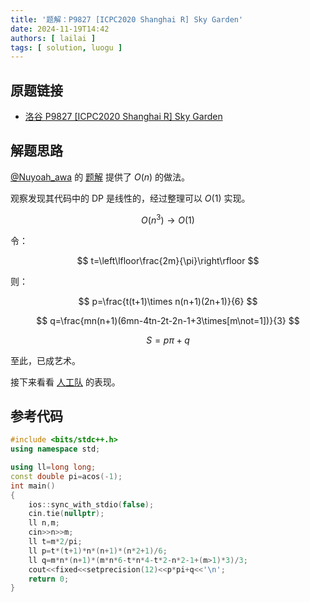 ```yaml
---
title: '题解：P9827 [ICPC2020 Shanghai R] Sky Garden'
date: 2024-11-19T14:42
authors: [ lailai ]
tags: [ solution, luogu ]
---
```


## 原题链接

- [洛谷 P9827 [ICPC2020 Shanghai R] Sky Garden](https://www.luogu.com.cn/problem/P9827)

<!-- truncate -->

## 解题思路

[@Nuyoah_awa](https://www.luogu.com.cn/user/551108) 的 [题解](https://www.luogu.com.cn/article/ucxonbjp) 提供了 $O(n)$ 的做法。

观察发现其代码中的 DP 是线性的，经过整理可以 $O(1)$ 实现。

$$
O(n^3)\to O(1)
$$

令：

$$
t=\left\lfloor\frac{2m}{\pi}\right\rfloor
$$

则：

$$
p=\frac{t(t+1)\times n(n+1)(2n+1)}{6}
$$

$$
q=\frac{mn(n+1)(6mn-4tn-2t-2n-1+3\times[m\not=1])}{3}
$$

$$
S=p\pi+q
$$

至此，已成艺术。

接下来看看 [人工队](https://www.luogu.com.cn/article/xcv1fnch) 的表现。

## 参考代码

```cpp
#include <bits/stdc++.h>
using namespace std;

using ll=long long;
const double pi=acos(-1);
int main()
{
	ios::sync_with_stdio(false);
	cin.tie(nullptr);
	ll n,m;
	cin>>n>>m;
	ll t=m*2/pi;
	ll p=t*(t+1)*n*(n+1)*(n*2+1)/6;
	ll q=m*n*(n+1)*(m*n*6-t*n*4-t*2-n*2-1+(m>1)*3)/3;
	cout<<fixed<<setprecision(12)<<p*pi+q<<'\n';
	return 0;
}
```
